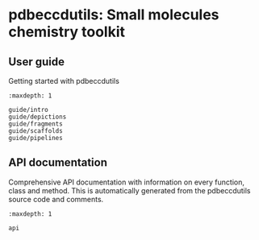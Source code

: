 # pdbeccdutils: Small molecules chemistry toolkit

## User guide

Getting started with pdbeccdutils

```{toctree}
:maxdepth: 1

guide/intro
guide/depictions
guide/fragments
guide/scaffolds
guide/pipelines
```

## API documentation

Comprehensive API documentation with information on every function, class and method. This is automatically generated
from the pdbeccdutils source code and comments.

```{toctree}
:maxdepth: 1

api
```
